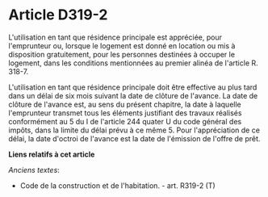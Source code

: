 # Article D319-2

L'utilisation en tant que résidence principale est appréciée, pour l'emprunteur ou, lorsque le logement est donné en location
ou mis à disposition gratuitement, pour les personnes destinées à occuper le logement, dans les conditions mentionnées au
premier alinéa de l'article R. 318-7.

L'utilisation en tant que résidence principale doit être effective au plus tard dans un délai de six mois suivant la date de
clôture de l'avance. La date de clôture de l'avance est, au sens du présent chapitre, la date à laquelle l'emprunteur
transmet tous les éléments justifiant des travaux réalisés conformément au 5 du I de l'article 244 quater U du code général
des impôts, dans la limite du délai prévu à ce même 5. Pour l'appréciation de ce délai, la date d'octroi de l'avance est la
date de l'émission de l'offre de prêt.

**Liens relatifs à cet article**

_Anciens textes_:

  - Code de la construction et de l'habitation. - art. R319-2 (T)
